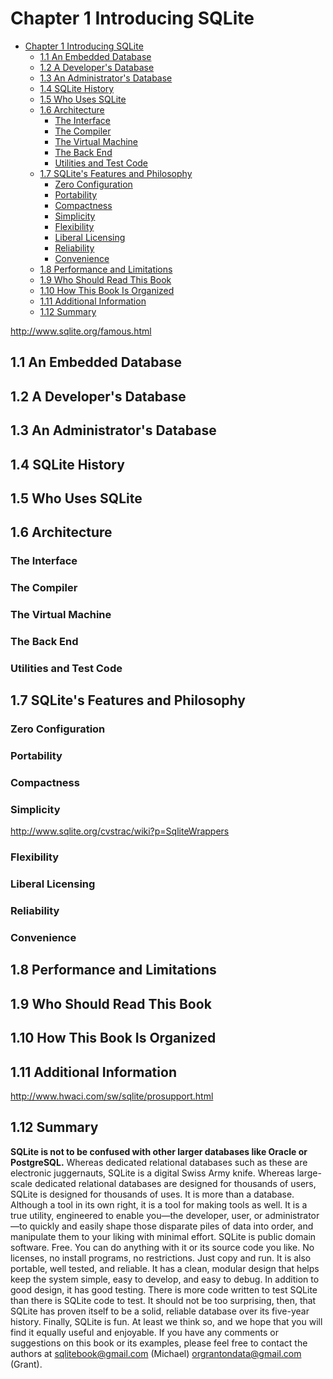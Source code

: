 
# Chapter 1 Introducing SQLite
<!-- toc orderedList:0 depthFrom:1 depthTo:6 -->

* [Chapter 1 Introducing SQLite](#chapter-1-introducing-sqlite)
  * [1.1 An Embedded Database](#11-an-embedded-database)
  * [1.2 A Developer's Database](#12-a-developers-database)
  * [1.3 An Administrator's Database](#13-an-administrators-database)
  * [1.4 SQLite History](#14-sqlite-history)
  * [1.5 Who Uses SQLite](#15-who-uses-sqlite)
  * [1.6 Architecture](#16-architecture)
    * [The Interface](#the-interface)
    * [The Compiler](#the-compiler)
    * [The Virtual Machine](#the-virtual-machine)
    * [The Back End](#the-back-end)
    * [Utilities and Test Code](#utilities-and-test-code)
  * [1.7 SQLite's Features and Philosophy](#17-sqlites-features-and-philosophy)
    * [Zero Configuration](#zero-configuration)
    * [Portability](#portability)
    * [Compactness](#compactness)
    * [Simplicity](#simplicity)
    * [Flexibility](#flexibility)
    * [Liberal Licensing](#liberal-licensing)
    * [Reliability](#reliability)
    * [Convenience](#convenience)
  * [1.8 Performance and Limitations](#18-performance-and-limitations)
  * [1.9 Who Should Read This Book](#19-who-should-read-this-book)
  * [1.10 How This Book Is Organized](#110-how-this-book-is-organized)
  * [1.11 Additional Information](#111-additional-information)
  * [1.12 Summary](#112-summary)

<!-- tocstop -->


http://www.sqlite.org/famous.html

## 1.1 An Embedded Database

## 1.2 A Developer's Database

## 1.3 An Administrator's Database

## 1.4 SQLite History

## 1.5 Who Uses SQLite

## 1.6 Architecture

### The Interface
### The Compiler
### The Virtual Machine
### The Back End
### Utilities and Test Code

## 1.7 SQLite's Features and Philosophy

### Zero Configuration
### Portability
### Compactness
### Simplicity

http://www.sqlite.org/cvstrac/wiki?p=SqliteWrappers

### Flexibility
### Liberal Licensing
### Reliability
### Convenience

## 1.8 Performance and Limitations

## 1.9 Who Should Read This Book

## 1.10 How This Book Is Organized

## 1.11 Additional Information

http://www.hwaci.com/sw/sqlite/prosupport.html

## 1.12 Summary

__SQLite is not to be confused with other larger databases like Oracle or PostgreSQL.__
Whereas dedicated relational databases such as these are electronic juggernauts, SQLite is a digital Swiss Army knife.
Whereas large-scale dedicated relational databases are designed for thousands of users, SQLite is designed for thousands of uses.
It is more than a database.
Although a tool in its own right, it is a tool for making tools as well.
It is a true utility, engineered to enable you—the developer, user, or administrator—to quickly and easily shape those disparate piles of data into order, and manipulate them to your liking with minimal effort.
SQLite is public domain software. Free.
You can do anything with it or its source code you like.
No licenses, no install programs, no restrictions.
Just copy and run.
It is also portable, well tested, and reliable.
It has a clean, modular design that helps keep the system simple, easy to develop, and easy to debug.
In addition to good design, it has good testing.
There is more code written to test SQLite than there is SQLite code to test.
It should not be too surprising, then, that SQLite has proven itself to be a solid, reliable database over its five-year history.
Finally, SQLite is fun.
At least we think so, and we hope that you will find it equally useful and enjoyable.
If you have any comments or suggestions on this book or its examples, please feel free to contact the authors at sqlitebook@gmail.com (Michael) orgrantondata@gmail.com (Grant).


```python

```
